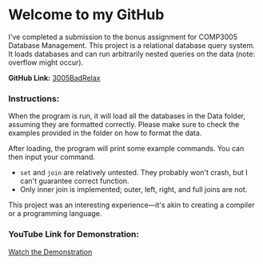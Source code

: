 # Welcome to my GitHub

I've completed a submission to the bonus assignment for COMP3005 Database Management. This project is a relational database query system. It loads databases and can run arbitrarily nested queries on the data (note: overflow might occur).

**GitHub Link:** [3005BadRelax](https://github.com/Neperoni/3005BadRelax)

### Instructions:

When the program is run, it will load all the databases in the Data folder, assuming they are formatted correctly. Please make sure to check the examples provided in the folder on how to format the data.

After loading, the program will print some example commands. You can then input your command.

- `set` and `join` are relatively untested. They probably won't crash, but I can't guarantee correct function.
- Only inner join is implemented; outer, left, right, and full joins are not.

This project was an interesting experience—it's akin to creating a compiler or a programming language.

### YouTube Link for Demonstration:

[Watch the Demonstration](https://youtu.be/oo0-roM7j9o)
